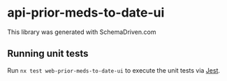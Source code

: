 
# api-prior-meds-to-date-ui

This library was generated with SchemaDriven.com

## Running unit tests

Run `nx test web-prior-meds-to-date-ui` to execute the unit tests via [Jest](https://jestjs.io).


